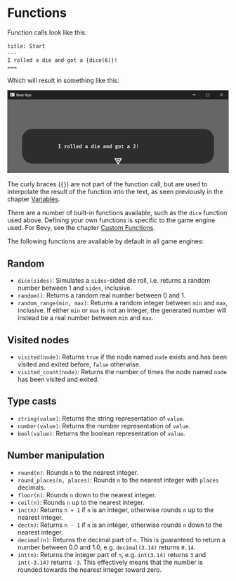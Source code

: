 # Functions

Function calls look like this:
```text
title: Start
---
I rolled a die and got a {dice(6)}!
===
```
Which will result in something like this:

![dice.png](dice.png)

The curly braces (`{}`) are not part of the function call, but are used to interpolate the result of the function into the text,
as seen previously in the chapter [Variables](variables.md).

There are a number of built-in functions available, such as the `dice` function used above.
Defining your own functions is specific to the game engine used. 
For Bevy, see the chapter [Custom Functions](../bevy_plugin/custom_functions.md).

The following functions are available by default in all game engines:

## Random
- `dice(sides)`: Simulates a `sides`-sided die roll, i.e. returns a random number between 1 and `sides`, inclusive.
- `random()`: Returns a random real number between 0 and 1.
- `random_range(min, max)`: Returns a random integer between `min` and `max`, inclusive.
If either `min` or `max` is not an integer, the generated number will instead be a real number between `min` and `max`.

## Visited nodes
- `visited(node)`: Returns `true` if the node named `node` exists and has been visited and exited before, `false` otherwise.
- `visited_count(node)`: Returns the number of times the node named `node` has been visited and exited.

## Type casts

- `string(value)`: Returns the string representation of `value`.
- `number(value)`: Returns the number representation of `value`.
- `bool(value)`: Returns the boolean representation of `value`.

## Number manipulation

- `round(n)`: Rounds `n` to the nearest integer.
- `round_places(n, places)`: Rounds `n` to the nearest integer with `places` decimals.
- `floor(n)`: Rounds `n` down to the nearest integer.
- `ceil(n)`: Rounds `n` up to the nearest integer.
- `inc(n)`: Returns `n + 1` if `n` is an integer, otherwise rounds `n` up to the nearest integer.
- `dec(n)`: Returns `n - 1` if `n` is an integer, otherwise rounds `n` down to the nearest integer.
- `decimal(n)`: Returns the decimal part of `n`. This is guaranteed to return a number between 0.0 and 1.0, e.g. `decimal(3.14)` returns `0.14`.
- `int(n)`: Returns the integer part of `n`, e.g. `int(3.14)` returns `3` and `int(-3.14)` returns `-3`. 
This effectively means that the number is rounded towards the nearest integer toward zero.
